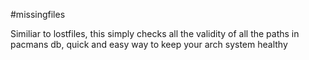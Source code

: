 #missingfiles

Similiar to lostfiles, this simply checks all the validity of all the paths in pacmans db, quick and easy way to keep your arch system healthy


